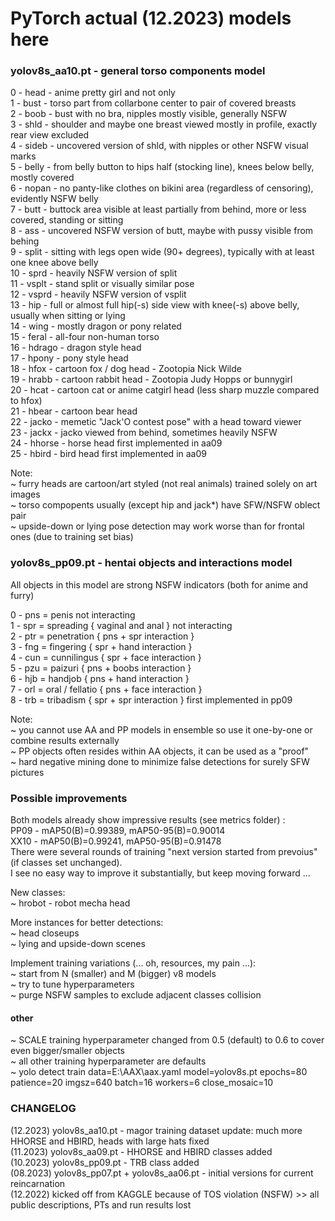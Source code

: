 # PyTorch actual (12.2023) models here

### yolov8s_aa10.pt - general torso components model
 
 0 - head   - anime pretty girl and not only <br>
 1 - bust   - torso part from collarbone center to pair of covered breasts <br>
 2 - boob   - bust with no bra, nipples mostly visible, generally NSFW <br>
 3 - shld   - shoulder and maybe one breast viewed mostly in profile, exactly rear view excluded <br>
 4 - sideb  - uncovered version of shld, with nipples or other NSFW visual marks <br>
 5 - belly  - from belly button to hips half (stocking line), knees below belly, mostly covered <br>
 6 - nopan  - no panty-like clothes on bikini area (regardless of censoring), evidently NSFW belly <br>
 7 - butt   - buttock area visible at least partially from behind, more or less covered, standing or sitting <br>
 8 - ass    - uncovered NSFW version of butt, maybe with pussy visible from behing <br>
 9 - split  - sitting with legs open wide (90+ degrees), typically with at least one knee above belly <br>
10 - sprd   - heavily NSFW version of split <br>
11 - vsplt  - stand split or visually similar pose <br>
12 - vsprd  - heavily NSFW version of vsplit <br>
13 - hip    - full or almost full hip(-s) side view with knee(-s) above belly, usually when sitting or lying <br>
14 - wing   - mostly dragon or pony related <br>
15 - feral  - all-four non-human torso <br>
16 - hdrago - dragon style head <br>
17 - hpony  - pony style head <br>
18 - hfox   - cartoon fox / dog head - Zootopia Nick Wilde <br>
19 - hrabb  - cartoon rabbit head - Zootopia Judy Hopps or bunnygirl <br>
20 - hcat   - cartoon cat or anime catgirl head (less sharp muzzle compared to hfox) <br>
21 - hbear  - cartoon bear head <br>
22 - jacko  - memetic "Jack'O contest pose" with a head toward viewer <br>
23 - jackx  - jacko viewed from behind, sometimes heavily NSFW <br>
24 - hhorse - horse head first implemented in aa09 <br>
25 - hbird - bird head first implemented in aa09 <br>

Note: <br>
~ furry heads are cartoon/art styled (not real animals) trained solely on art images <br>
~ torso compopents usually (except hip and jack*) have SFW/NSFW oblect pair <br>
~ upside-down or lying pose detection may work worse than for frontal ones (due to training set bias) <br>


### yolov8s_pp09.pt - hentai objects and interactions model

All objects in this model are strong NSFW indicators (both for anime and furry) <br>

0 - pns = penis not interacting <br>
1 - spr = spreading { vaginal and anal } not interacting <br>
2 - ptr = penetration { pns + spr interaction } <br>
3 - fng = fingering { spr + hand interaction } <br>
4 - cun = cunnilingus { spr + face interaction } <br>
5 - pzu = paizuri { pns + boobs interaction } <br>
6 - hjb = handjob { pns + hand interaction } <br>
7 - orl = oral / fellatio { pns + face interaction } <br>
8 - trb = tribadism { spr + spr interaction } first implemented in pp09 <br>

Note: <br>
~ you cannot use AA and PP models in ensemble so use it one-by-one or combine results externally <br>
~ PP objects often resides within AA objects, it can be used as a "proof" <br>
~ hard negative mining done to minimize false detections for surely SFW pictures <br>

### Possible improvements

Both models already show impressive results (see metrics folder) : <br>
PP09 - mAP50(B)=0.99389, mAP50-95(B)=0.90014 <br>
XX10 - mAP50(B)=0.99241, mAP50-95(B)=0.91478 <br>
There were several rounds of training "next version started from prevoius" (if classes set unchanged). <br>
I see no easy way to improve it substantially, but keep moving forward ... <br>

New classes: <br>
~ hrobot - robot mecha head <br>

More instances for better detections: <br>
~ head closeups <br>
~ lying and upside-down scenes <br>

Implement training variations (... oh, resources, my pain ...): <br>
~ start from N (smaller) and M (bigger) v8 models <br>
~ try to tune hyperparameters <br>
~ purge NSFW samples to exclude adjacent classes collision

#### other

~ SCALE training hyperparameter changed from 0.5 (default) to 0.6 to cover even bigger/smaller objects <br>
~ all other training hyperparameter are defaults <br>
~ yolo detect train data=E:\AAX\aax.yaml model=yolov8s.pt epochs=80 patience=20 imgsz=640 batch=16 workers=6 close_mosaic=10

### CHANGELOG

(12.2023) yolov8s_aa10.pt - magor training dataset update: much more HHORSE and HBIRD, heads with large hats fixed<br>
(11.2023) yolov8s_aa09.pt - HHORSE and HBIRD classes added <br>
(10.2023) yolov8s_pp09.pt - TRB class added <br>
(08.2023) yolov8s_pp07.pt + yolov8s_aa06.pt - initial versions for current reincarnation <br>
(12.2022) kicked off from KAGGLE because of TOS violation (NSFW) >> all public descriptions, PTs and run results lost <br>
